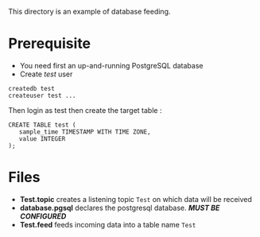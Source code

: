This directory is an example of database feeding.

# Prerequisite
- You need first an up-and-running PostgreSQL database
- Create *test* user
```
createdb test
createuser test ...
```
Then login as test then create the target table :
```
CREATE TABLE test (
   sample_time TIMESTAMP WITH TIME ZONE,
   value INTEGER
);
```

# Files
- **Test.topic** creates a listening topic `Test` on which data will be received
- **database.pgsql** declares the postgresql database. ***MUST BE CONFIGURED***
- **Test.feed** feeds incoming data into a table name `Test`
